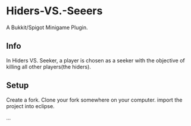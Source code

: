 # Hiders-VS.-Seeers
A Bukkit/Spigot Minigame Plugin.


## Info

In Hiders VS. Seeker, a player is chosen as a seeker with the objective of killing all other players(the hiders).
## Setup
Create a fork.
Clone your fork somewhere on your computer.
import the project into eclipse.

...
